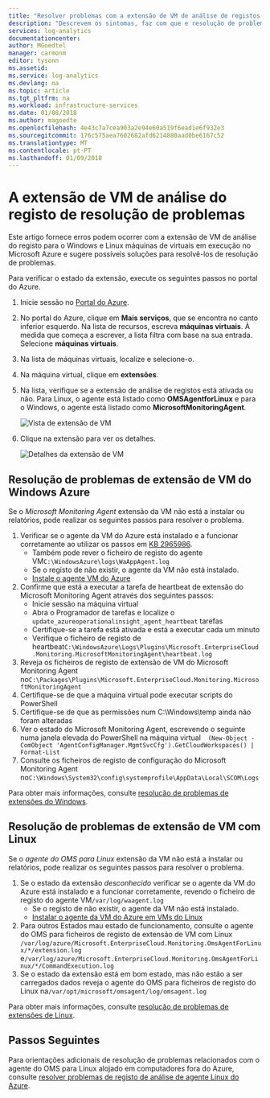 ```yaml
---
title: "Resolver problemas com a extensão de VM de análise de registos do Azure | Microsoft Docs"
description: "Descrevem os sintomas, faz com que e resolução de problemas mais comuns com a extensão de VM de análise do registo para o Windows e as VMs do Linux do Azure."
services: log-analytics
documentationcenter: 
author: MGoedtel
manager: carmonm
editor: tysonn
ms.assetid: 
ms.service: log-analytics
ms.devlang: na
ms.topic: article
ms.tgt_pltfrm: na
ms.workload: infrastructure-services
ms.date: 01/08/2018
ms.author: magoedte
ms.openlocfilehash: 4e43c7a7cea903a2e94e60a519f6ead1e6f932e3
ms.sourcegitcommit: 176c575aea7602682afd6214880aad0be6167c52
ms.translationtype: MT
ms.contentlocale: pt-PT
ms.lasthandoff: 01/09/2018
---
```

# <a name="troubleshooting-the-log-analytics-vm-extension"></a>A extensão de VM de análise do registo de resolução de problemas
Este artigo fornece erros podem ocorrer com a extensão de VM de análise do registo para o Windows e Linux máquinas de virtuais em execução no Microsoft Azure e sugere possíveis soluções para resolvê-los de resolução de problemas.

Para verificar o estado da extensão, execute os seguintes passos no portal do Azure.

1. Inicie sessão no [Portal do Azure](http://portal.azure.com).
2. No portal do Azure, clique em **Mais serviços**, que se encontra no canto inferior esquerdo. Na lista de recursos, escreva **máquinas virtuais**. À medida que começa a escrever, a lista filtra com base na sua entrada. Selecione **máquinas virtuais**.
3. Na lista de máquinas virtuais, localize e selecione-o.
3. Na máquina virtual, clique em **extensões**.
4. Na lista, verifique se a extensão de análise de registos está ativada ou não.  Para Linux, o agente está listado como **OMSAgentforLinux** e para o Windows, o agente está listado como **MicrosoftMonitoringAgent**.

   ![Vista de extensão de VM](./media/log-analytics-azure-vmext-troubleshoot/log-analytics-vmview-extensions.png)

4. Clique na extensão para ver os detalhes. 

   ![Detalhes da extensão de VM](./media/log-analytics-azure-vmext-troubleshoot/log-analytics-vmview-extensiondetails.png)

## <a name="troubleshooting-azure-windows-vm-extension"></a>Resolução de problemas de extensão de VM do Windows Azure

Se o *Microsoft Monitoring Agent* extensão da VM não está a instalar ou relatórios, pode realizar os seguintes passos para resolver o problema.

1. Verificar se o agente da VM do Azure está instalado e a funcionar corretamente ao utilizar os passos em [KB 2965986](https://support.microsoft.com/kb/2965986#mt1).
   * Também pode rever o ficheiro de registo do agente VM`C:\WindowsAzure\logs\WaAppAgent.log`
   * Se o registo de não existir, o agente da VM não está instalado.
   * [Instale o agente VM do Azure](log-analytics-quick-collect-azurevm.md#enable-the-log-analytics-vm-extension)
2. Confirme que está a executar a tarefa de heartbeat de extensão do Microsoft Monitoring Agent através dos seguintes passos:
   * Inicie sessão na máquina virtual
   * Abra o Programador de tarefas e localize o `update_azureoperationalinsight_agent_heartbeat` tarefas
   * Certifique-se a tarefa está ativada e está a executar cada um minuto
   * Verifique o ficheiro de registo de heartbeat`C:\WindowsAzure\Logs\Plugins\Microsoft.EnterpriseCloud.Monitoring.MicrosoftMonitoringAgent\heartbeat.log`
3. Reveja os ficheiros de registo de extensão de VM do Microsoft Monitoring Agent no`C:\Packages\Plugins\Microsoft.EnterpriseCloud.Monitoring.MicrosoftMonitoringAgent`
4. Certifique-se de que a máquina virtual pode executar scripts do PowerShell
5. Certifique-se de que as permissões num C:\Windows\temp ainda não foram alteradas
6. Ver o estado do Microsoft Monitoring Agent, escrevendo o seguinte numa janela elevada do PowerShell na máquina virtual`  (New-Object -ComObject 'AgentConfigManager.MgmtSvcCfg').GetCloudWorkspaces() | Format-List`
7. Consulte os ficheiros de registo de configuração do Microsoft Monitoring Agent no`C:\Windows\System32\config\systemprofile\AppData\Local\SCOM\Logs`

Para obter mais informações, consulte [resolução de problemas de extensões do Windows](../virtual-machines/windows/extensions-oms.md).

## <a name="troubleshooting-linux-vm-extension"></a>Resolução de problemas de extensão de VM com Linux
Se o *agente do OMS para Linux* extensão da VM não está a instalar ou relatórios, pode realizar os seguintes passos para resolver o problema.

1. Se o estado da extensão *desconhecido* verificar se o agente da VM do Azure está instalado e a funcionar corretamente, revendo o ficheiro de registo do agente VM`/var/log/waagent.log`
   * Se o registo de não existir, o agente da VM não está instalado.
   * [Instalar o agente da VM do Azure em VMs do Linux](log-analytics-quick-collect-azurevm.md#enable-the-log-analytics-vm-extension)
2. Para outros Estados mau estado de funcionamento, consulte o agente do OMS para ficheiros de registo de extensão de VM com Linux `/var/log/azure/Microsoft.EnterpriseCloud.Monitoring.OmsAgentForLinux/*/extension.log` e`/var/log/azure/Microsoft.EnterpriseCloud.Monitoring.OmsAgentForLinux/*/CommandExecution.log`
3. Se o estado da extensão está em bom estado, mas não estão a ser carregados dados reveja o agente do OMS para ficheiros de registo do Linux na`/var/opt/microsoft/omsagent/log/omsagent.log`

Para obter mais informações, consulte [resolução de problemas de extensões de Linux](../virtual-machines/linux/extensions-oms.md).

## <a name="next-steps"></a>Passos Seguintes

Para orientações adicionais de resolução de problemas relacionados com o agente do OMS para Linux alojado em computadores fora do Azure, consulte [resolver problemas de registo de análise de agente Linux do Azure](log-analytics-agent-linux-support.md).  
